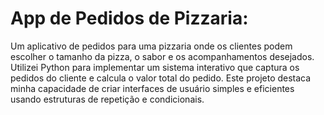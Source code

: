 # App de Pedidos de Pizzaria:
Um aplicativo de pedidos para uma pizzaria onde os clientes podem escolher o tamanho da pizza, o sabor e os acompanhamentos desejados. Utilizei Python para implementar um sistema interativo que captura os pedidos do cliente e calcula o valor total do pedido. Este projeto destaca minha capacidade de criar interfaces de usuário simples e eficientes usando estruturas de repetição e condicionais.
